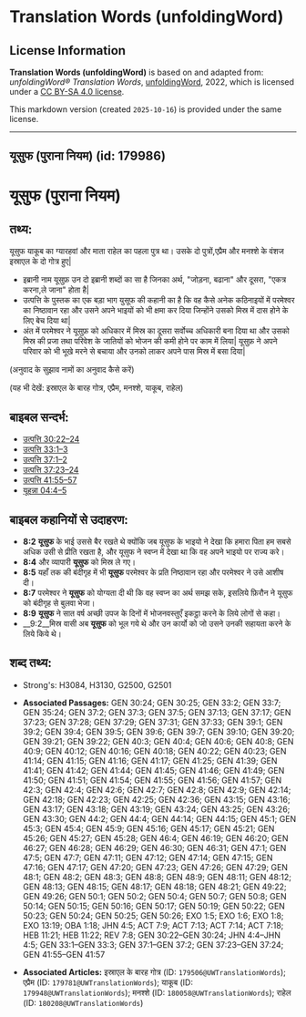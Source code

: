 # Translation Words (unfoldingWord)

## License Information

**Translation Words (unfoldingWord)** is based on and adapted from: _unfoldingWord® Translation Words_, [unfoldingWord](https://unfoldingword.org/utw), 2022, which is licensed under a [CC BY-SA 4.0 license](https://creativecommons.org/licenses/by-sa/4.0/legalcode.en).

This markdown version (created `2025-10-16`) is provided under the same license.



--------------------------------

## यूसुफ (पुराना नियम) (id: 179986)

यूसुफ (पुराना नियम)
===================

तथ्य:
-----

यूसुफ याकूब का ग्यारहवां और माता राहेल का पहला पुत्र था। उसके दो पुत्रों,एप्रैम और मनश्शे के वंशज इस्राएल के दो गोत्र हुए\|

* इब्रानी नाम यूसुफ़ उन दो इब्रानी शब्दों का सा है जिनका अर्थ, "जोड़ना, बढाना" और दूसरा, "एकत्र करना,ले जाना" होता है\|
* उत्पत्ति के पुस्तक का एक बड़ा भाग युसूफ की कहानी का है कि वह कैसे अनेक कठिनाइयों में परमेश्वर का निष्ठावान रहा और उसने अपने भाइयों को भी क्षमा कर दिया जिन्होंने उसको मिस्र में दास होने के लिए बेच दिया था\|
* अंत में परमेश्वर ने यूसुफ़ को अधिकार में मिस्र का दूसरा सर्वोच्च अधिकारी बना दिया था और उसको मिस्र की प्रजा तथा परिवेश के जातियों को भोजन की कमी होने पर काम में लिया\| यूसुफ़ ने अपने परिवार को भी भूखे मरने से बचाया और उनको लाकर अपने पास मिस्र में बसा दिया\|

(अनुवाद के सुझाव नामों का अनुवाद कैसे करें)

(यह भी देखें: इस्राएल के बारह गोत्र, एप्रैम, मनश्शे, याकूब, राहेल)

बाइबल सन्दर्भ:
--------------

* [उत्पत्ति 30:22–24](https://ref.ly/Gen30:22-Gen30:24)
* [उत्पत्ति 33:1–3](https://ref.ly/Gen33:1-Gen33:3)
* [उत्पत्ति 37:1–2](https://ref.ly/Gen37:1-Gen37:2)
* [उत्पत्ति 37:23–24](https://ref.ly/Gen37:23-Gen37:24)
* [उत्पत्ति 41:55–57](https://ref.ly/Gen41:55-Gen41:57)
* [यूहन्ना 04:4–5](https://ref.ly/John4:4-John4:5)

बाइबल कहानियों से उदाहरण:
-------------------------

* **8:2** **यूसुफ** के भाई उससे बैर रखते थे क्योंकि जब यूसुफ के भाइयो ने देखा कि हमारा पिता हम सबसे अधिक उसी से प्रीति रखता है, और यूसुफ ने स्वप्न में देखा था कि वह अपने भाइयो पर राज्य करे।
* **8:4** और व्यापारी **यूसुफ** को मिस्र ले गए।
* **8:5** यहाँ तक की बंदीगृह में भी **यूसुफ** परमेश्वर के प्रति निष्ठावान रहा और परमेश्वर ने उसे आशीष दी।
* **8:7** परमेश्वर ने **यूसुफ** को योग्यता दी थी कि वह स्वप्न का अर्थ समझ सके, इसलिये फ़िरौन ने यूसुफ को बंदीगृह से बुलवा भेजा।
* **8:9** **यूसुफ** ने सात वर्ष अच्छी उपज के दिनों में भोजनवस्तुएँ इकट्ठा करने के लिये लोगों से कहा।
* \_\_9:2\_\_मिस्र वासी अब **यूसुफ** को भूल गये थे और उन कार्यो को जो उसने उनकी सहायता करने के लिये किये थे।

शब्द तथ्य:
----------

* Strong's: H3084, H3130, G2500, G2501

* **Associated Passages:** GEN 30:24; GEN 30:25; GEN 33:2; GEN 33:7; GEN 35:24; GEN 37:2; GEN 37:3; GEN 37:5; GEN 37:13; GEN 37:17; GEN 37:23; GEN 37:28; GEN 37:29; GEN 37:31; GEN 37:33; GEN 39:1; GEN 39:2; GEN 39:4; GEN 39:5; GEN 39:6; GEN 39:7; GEN 39:10; GEN 39:20; GEN 39:21; GEN 39:22; GEN 40:3; GEN 40:4; GEN 40:6; GEN 40:8; GEN 40:9; GEN 40:12; GEN 40:16; GEN 40:18; GEN 40:22; GEN 40:23; GEN 41:14; GEN 41:15; GEN 41:16; GEN 41:17; GEN 41:25; GEN 41:39; GEN 41:41; GEN 41:42; GEN 41:44; GEN 41:45; GEN 41:46; GEN 41:49; GEN 41:50; GEN 41:51; GEN 41:54; GEN 41:55; GEN 41:56; GEN 41:57; GEN 42:3; GEN 42:4; GEN 42:6; GEN 42:7; GEN 42:8; GEN 42:9; GEN 42:14; GEN 42:18; GEN 42:23; GEN 42:25; GEN 42:36; GEN 43:15; GEN 43:16; GEN 43:17; GEN 43:18; GEN 43:19; GEN 43:24; GEN 43:25; GEN 43:26; GEN 43:30; GEN 44:2; GEN 44:4; GEN 44:14; GEN 44:15; GEN 45:1; GEN 45:3; GEN 45:4; GEN 45:9; GEN 45:16; GEN 45:17; GEN 45:21; GEN 45:26; GEN 45:27; GEN 45:28; GEN 46:4; GEN 46:19; GEN 46:20; GEN 46:27; GEN 46:28; GEN 46:29; GEN 46:30; GEN 46:31; GEN 47:1; GEN 47:5; GEN 47:7; GEN 47:11; GEN 47:12; GEN 47:14; GEN 47:15; GEN 47:16; GEN 47:17; GEN 47:20; GEN 47:23; GEN 47:26; GEN 47:29; GEN 48:1; GEN 48:2; GEN 48:3; GEN 48:8; GEN 48:9; GEN 48:11; GEN 48:12; GEN 48:13; GEN 48:15; GEN 48:17; GEN 48:18; GEN 48:21; GEN 49:22; GEN 49:26; GEN 50:1; GEN 50:2; GEN 50:4; GEN 50:7; GEN 50:8; GEN 50:14; GEN 50:15; GEN 50:16; GEN 50:17; GEN 50:19; GEN 50:22; GEN 50:23; GEN 50:24; GEN 50:25; GEN 50:26; EXO 1:5; EXO 1:6; EXO 1:8; EXO 13:19; OBA 1:18; JHN 4:5; ACT 7:9; ACT 7:13; ACT 7:14; ACT 7:18; HEB 11:21; HEB 11:22; REV 7:8; GEN 30:22–GEN 30:24; JHN 4:4–JHN 4:5; GEN 33:1–GEN 33:3; GEN 37:1–GEN 37:2; GEN 37:23–GEN 37:24; GEN 41:55–GEN 41:57
* **Associated Articles:** इस्राएल के बारह गोत्र (ID: `179506@UWTranslationWords`); एप्रैम (ID: `179781@UWTranslationWords`); याकूब (ID: `179948@UWTranslationWords`); मनश्शे (ID: `180058@UWTranslationWords`); राहेल (ID: `180208@UWTranslationWords`)

